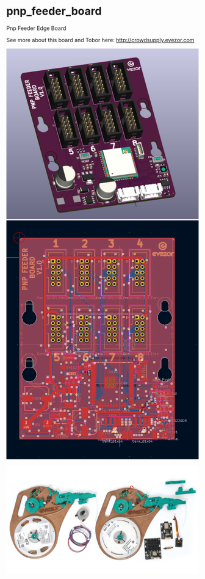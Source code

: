 # pnp_feeder_board
Pnp Feeder Edge Board

See more about this board and Tobor here: http://crowdsupply.evezor.com

![render](/pics/render.png)
![pic](/pics/copper.png)

![pnp-kit](/pics/evezor-pnp-upgrade-cs-01.jpeg)